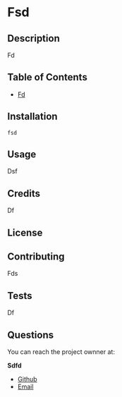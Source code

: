 



# Fsd

## Description

Fd

## Table of Contents

* [Fd](#fd)


## Installation

```fsd```

## Usage
Dsf

## Credits

Df

## License 
 



## Contributing

Fds

## Tests

Df

## Questions

You can reach the project ownner at: 

**Sdfd**

 
* [Github](https://github.com/fds)
* [Email](mailto:fds)


